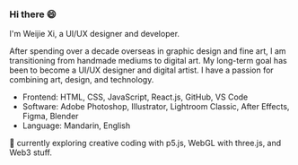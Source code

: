### Hi there 😄

I'm Weijie Xi, a UI/UX designer and developer.

After spending over a decade overseas in graphic design and fine art, I am transitioning from handmade mediums to digital art. My long-term goal has been to become a UI/UX designer and digital artist. I have a passion for combining art, design, and technology. 

- Frontend: HTML, CSS, JavaScript, React.js, GitHub, VS Code
- Software: Adobe Photoshop, Illustrator, Lightroom Classic, After Effects, Figma, Blender
- Language: Mandarin, English

🌱 currently exploring creative coding with p5.js, WebGL with three.js, and Web3 stuff.

